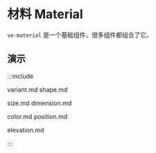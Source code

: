 # 材料 Material

`ve-material` 是一个基础组件，很多组件都组合了它。

## 演示

:::include

variant.md shape.md

size.md dimension.md 

color.md position.md

elevation.md

:::